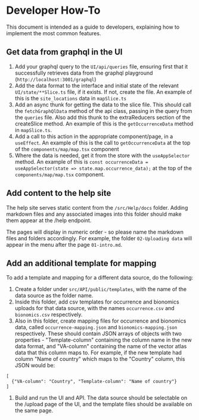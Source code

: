 # Developer How-To

This document is intended as a guide to developers, explaining how to implement the most common features.

## Get data from graphql in the UI
1. Add your graphql query to the `UI/api/queries` file, ensuring first that it successfully retrieves data from the graphql playground (`http://localhost:3001/graphql`)
1. Add the data format to the interface and initial state of the relevant `UI/state/**Slice.ts` file, if it exists. If not, create the file. An example of this is the `site_locations` data in `mapSlice.ts`
1. Add an async thunk for getting the data to the slice file. This should call the `fetchGraphQlData` method of the api class, passing in the query from the `queries` file. Also add this thunk to the extraReducers section of the createSlice method. An example of this is the `getOccurrenceData` method in `mapSlice.ts`.
1. Add a call to this action in the appropriate component/page, in a `useEffect`. An example of this is the call to `getOccurrenceData` at the top of the `components/map/map.tsx` component
1. Where the data is needed, get it from the store with the `useAppSelector` method. An example of this is `const occurrenceData = useAppSelector(state => state.map.occurrence_data);` at the top of the `components/map/map.tsx` component.

## Add content to the help site
The help site serves static content from the `/src/Help/docs` folder. Adding markdown files and any associated images into this folder should make them appear at the /help endpoint.

The pages will display in numeric order - so please name the markdown files and folders accordingly. For example, the folder `02-Uploading data` will appear in the menu after the page `01-intro.md`.

## Add an additional template for mapping
To add a template and mapping for a different data source, do the following:
1. Create a folder under `src/API/public/templates`, with the name of the data source as the folder name.
1. Inside this folder, add csv templates for occurrence and bionomics uploads for that data source, with the names `occurrence.csv` and `bionomics.csv` respectively.
1. Also in this folder, create mapping files for occurrence and bionomics data, called `occurrence-mapping.json` and `bionomics-mapping.json` respectively. These should contain JSON arrays of objects with two properties - "Template-column" containing the column name in the new data format, and "VA-column" containing the name of the vector atlas data that this column maps to. For example, if the new template had column "Name of country" which maps to the "Country" column, this JSON would be:
```
[
  {"VA-column": "Country", "Template-column": "Name of country"}
]
```
1. Build and run the UI and API. The data source should be selectable on the /upload page of the UI, and the template files should be available on the same page.